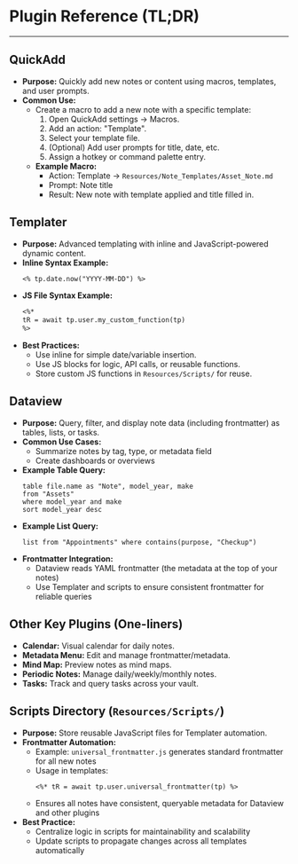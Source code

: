 # Plugin Reference (TL;DR)

---

## QuickAdd
- **Purpose:** Quickly add new notes or content using macros, templates, and user prompts.
- **Common Use:**  
  - Create a macro to add a new note with a specific template:
    1. Open QuickAdd settings → Macros.
    2. Add an action: "Template".
    3. Select your template file.
    4. (Optional) Add user prompts for title, date, etc.
    5. Assign a hotkey or command palette entry.
  - **Example Macro:**  
    - Action: Template → `Resources/Note_Templates/Asset_Note.md`
    - Prompt: Note title
    - Result: New note with template applied and title filled in.

## Templater
- **Purpose:** Advanced templating with inline and JavaScript-powered dynamic content.
- **Inline Syntax Example:**  
  ```markdown
  <% tp.date.now("YYYY-MM-DD") %>
  ```
- **JS File Syntax Example:**  
  ```markdown
  <%* 
  tR = await tp.user.my_custom_function(tp)
  %>
  ```
- **Best Practices:**  
  - Use inline for simple date/variable insertion.
  - Use JS blocks for logic, API calls, or reusable functions.
  - Store custom JS functions in `Resources/Scripts/` for reuse.

## Dataview
- **Purpose:** Query, filter, and display note data (including frontmatter) as tables, lists, or tasks.
- **Common Use Cases:**
  - Summarize notes by tag, type, or metadata field
  - Create dashboards or overviews
- **Example Table Query:**
  ```dataview
  table file.name as "Note", model_year, make
  from "Assets"
  where model_year and make
  sort model_year desc
  ```
- **Example List Query:**
  ```dataview
  list from "Appointments" where contains(purpose, "Checkup")
  ```
- **Frontmatter Integration:**
  - Dataview reads YAML frontmatter (the metadata at the top of your notes)
  - Use Templater and scripts to ensure consistent frontmatter for reliable queries

## Other Key Plugins (One-liners)
- **Calendar:** Visual calendar for daily notes.
- **Metadata Menu:** Edit and manage frontmatter/metadata.
- **Mind Map:** Preview notes as mind maps.
- **Periodic Notes:** Manage daily/weekly/monthly notes.
- **Tasks:** Track and query tasks across your vault.

## Scripts Directory (`Resources/Scripts/`)
- **Purpose:** Store reusable JavaScript files for Templater automation.
- **Frontmatter Automation:**
  - Example: `universal_frontmatter.js` generates standard frontmatter for all new notes
  - Usage in templates:
    ```markdown
    <%* tR = await tp.user.universal_frontmatter(tp) %>
    ```
  - Ensures all notes have consistent, queryable metadata for Dataview and other plugins
- **Best Practice:**
  - Centralize logic in scripts for maintainability and scalability
  - Update scripts to propagate changes across all templates automatically 